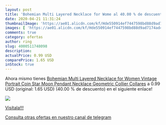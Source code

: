 ```yaml
---
layout: post
title: 'Bohemian Multi Layered Necklace for Wome al 40.00 % de descuento'
date: 2020-04-21 11:31:24
thumbnailImage: 'https://ae01.alicdn.com/kf/Hde550914ef7447598bd88d9ad7174ad4Y/Bohemian-Multi-Layered-Necklace-for-Women-Vintage-Portrait-Coin-Star-Moon-Pendant-Necklace-Geometric-Collier-Collares.jpg_350x350._SL200_.jpg'
images: [ 'https://ae01.alicdn.com/kf/Hde550914ef7447598bd88d9ad7174ad4Y/Bohemian-Multi-Layered-Necklace-for-Women-Vintage-Portrait-Coin-Star-Moon-Pendant-Necklace-Geometric-Collier-Collares.jpg_350x350._SL200_.jpg' ]
comments: true
category: ofertas
author: ring
slug: 4000511748098
description:
actualPrice: 0.99 USD
comparePrice: 1.65 USD
inStock: true
---
```


Ahora mismo tienes [Bohemian Multi Layered Necklace for Women Vintage Portrait Coin Star Moon Pendant Necklace Geometric Collier Collares](https://www.amazon.com/dp/4000511748098/?tag=redken08-20) a 0.99 USD (original: 1.65 USD) (40.00 %  de descuento) en el siguiente enlace!

[![](https://ae01.alicdn.com/kf/Hde550914ef7447598bd88d9ad7174ad4Y/Bohemian-Multi-Layered-Necklace-for-Women-Vintage-Portrait-Coin-Star-Moon-Pendant-Necklace-Geometric-Collier-Collares.jpg_350x350._SL200_.jpg)](https://www.amazon.com/dp/4000511748098/?tag=redken08-20)

[Visítala!!!](https://www.amazon.com/dp/4000511748098/?tag=redken08-20)

[Consulta otras ofertas en nuestro canal de telegram](https://t.me/s/ofertas25)
